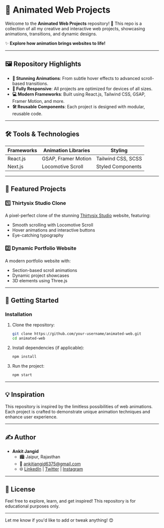 
# 🌟 Animated Web Projects

Welcome to the **Animated Web Projects** repository! 🚀 This repo is a collection of all my creative and interactive web projects, showcasing animations, transitions, and dynamic designs.  

✨ **Explore how animation brings websites to life!**  

---

## 🖼️ Repository Highlights  

- **🎨 Stunning Animations**: From subtle hover effects to advanced scroll-based transitions.  
- **📱 Fully Responsive**: All projects are optimized for devices of all sizes.  
- **💻 Modern Frameworks**: Built using React.js, Tailwind CSS, GSAP, Framer Motion, and more.  
- **🛠️ Reusable Components**: Each project is designed with modular, reusable code.  

---

## 🛠️ Tools & Technologies  

| **Frameworks** | **Animation Libraries** | **Styling** |  
|----------------|--------------------------|-------------|  
| React.js       | GSAP, Framer Motion      | Tailwind CSS, SCSS |  
| Next.js        | Locomotive Scroll        | Styled Components |  

---

## 🌟 Featured Projects  

### **1️⃣ Thirtysix Studio Clone**  
A pixel-perfect clone of the stunning [Thirtysix Studio](https://thirtysixstudio.com) website, featuring:  
- Smooth scrolling with Locomotive Scroll  
- Hover animations and interactive buttons  
- Eye-catching typography  

### **2️⃣ Dynamic Portfolio Website**  
A modern portfolio website with:  
- Section-based scroll animations  
- Dynamic project showcases  
- 3D elements using Three.js  

---

## 🚀 Getting Started  

### Installation  

1. Clone the repository:  
   ```bash  
   git clone https://github.com/your-username/animated-web.git  
   cd animated-web  
   ```  

2. Install dependencies (if applicable):  
   ```bash  
   npm install  
   ```  

3. Run the project:  
   ```bash  
   npm start  
   ```  

---

## 💡 Inspiration  

This repository is inspired by the limitless possibilities of web animations. Each project is crafted to demonstrate unique animation techniques and enhance user experience.  

---

## ✍️ Author  

- **Ankit Jangid**  
  - 🏙️ Jaipur, Rajasthan  
  - 📧 [ankitjangid6375@gmail.com](mailto:ankitjangid6375@gmail.com)  
  - 🌐 [LinkedIn](https://linkedin.com/in/ankit-jangid-417b902bb) | [Twitter](https://twitter.com/AnkitJangid82) | [Instagram](https://instagram.com/ankitjangid__001)  

---

## 📝 License  

Feel free to explore, learn, and get inspired! This repository is for educational purposes only.  

---

Let me know if you'd like to add or tweak anything! 😊
